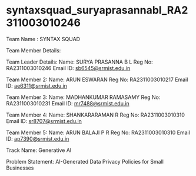 # syntaxsquad_suryaprasannabl_RA2311003010246

Team Name : SYNTAX SQUAD


Team Member Details:

Team Leader Details:
Name: SURYA PRASANNA B L
Reg No: RA2311003010246
Email ID: sb6545@srmist.edu.in

Team Member 2:
Name: ARUN ESWARAN
Reg No: RA2311003010217
Email ID: ae6311@srmist.edu.in

Team Member 3:
Name: MADHANKUMAR RAMASAMY
Reg No: RA2311003010231
Email ID: mr7488@srmist.edu.in

Team Member 4:
Name: SHANKARARAMAN R
Reg No: RA2311003010310
Email ID: sr8707@srmist.edu.in

Team Member 5:
Name: ARUN BALAJI P R
Reg No: RA2311003010310
Email ID: ap7390@srmist.edu.in

Track Name: Generative AI

Problem Statement: AI-Generated Data Privacy Policies for Small Businesses
